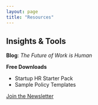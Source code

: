 ```yaml
---
layout: page
title: "Resources"
---
```


## Insights & Tools

**Blog**: *The Future of Work is Human*

**Free Downloads**
- Startup HR Starter Pack
- Sample Policy Templates

[Join the Newsletter](#)
